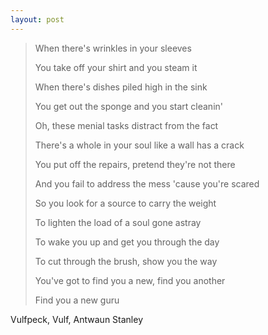 ```yaml
---
layout: post
---
```


> When there's wrinkles in your sleeves
>
> You take off your shirt and you steam it
>
> When there's dishes piled high in the sink
>
> You get out the sponge and you start cleanin'
>
> Oh, these menial tasks distract from the fact
>
> There's a whole in your soul like a wall has a crack
>
> You put off the repairs, pretend they're not there
>
> And you fail to address the mess 'cause you're scared
>
> So you look for a source to carry the weight
>
> To lighten the load of a soul gone astray
>
> To wake you up and get you through the day
>
> To cut through the brush, show you the way
>
> You've got to find you a new, find you another
>
> Find you a new guru

Vulfpeck, Vulf, Antwaun Stanley